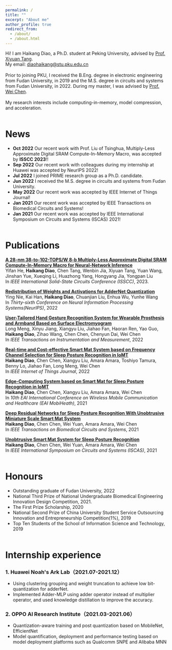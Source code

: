 ```yaml
---
permalink: /
title: ""
excerpt: "About me"
author_profile: true
redirect_from: 
  - /about/
  - /about.html
---
```


Hi! I am Haikang Diao, a Ph.D. student at Peking University, advised by [Prof. Xiyuan Tang](https://www.ime.pku.edu.cn/szll/rygc/t/1353236.htm). <br>
My email: diaohaikang@stu.pku.edu.cn <br><br>
Prior to joining PKU, I received the B.Eng. degree in electronic engineering from Fudan University, in 2019 and the M.S. degree in circuits and systems from Fudan University, in 2022. During my master, I was advised by [Prof. Wei Chen](http://www.it.fudan.edu.cn/Data/View/1005/). <br><br>
My research interests include computing-in-memory, model compression, and acceleration.<br><br>


News
======
- **Oct 2022** Our recent work with Prof. Liu of Tsinghua, Multiply-Less Approximate Digital SRAM Compute-In-Memory Macro, was accepted by **ISSCC 2023**!!
- **Sep 2022** Our recent work with colleagues during my internship at Huawei was accepted by NeurIPS 2022!
- **Jul 2022** I joined PRIME research group as a Ph.D. candidate.
- **Jun 2022** I received the M.S. degree in circuits and systems from Fudan University.
- **May 2022** Our recent work was accepted by IEEE Internet of Things Journal!
- **Jan 2021** Our recent work was accepted by IEEE Transactions on Biomedical Circuits and Systems!
- **Jan 2021** Our recent work was accepted by IEEE International Symposium on Circuits and Systems (ISCAS) 2021!
<br><br>

Publications
======
[**A 28-nm 38-to-102-TOPS/W 8-b Multiply-Less Approximate Digital SRAM Compute-In-Memory Macro for Neural-Network Inference**](https://ieeexplore.ieee.org/document/10067305) <br>
Yifan He, **Haikang Diao**, Chen Tang, Wenbin Jia, Xiyuan Tang, Yuan Wang, Jinshan Yue, Xueqing Li, Huazhong Yang, Hongyang Jia, Yongpan Liu<br>
In *IEEE International Solid-State Circuits Conference (ISSCC)*, 2023.<br>

[**Redistribution of Weights and Activations for AdderNet Quantization**](https://openreview.net/pdf?id=ZuSiW0EixjX) <br>
Ying Nie, Kai Han, **Haikang Diao**, Chuanjian Liu, Enhua Wu, Yunhe Wang<br>
In *Thirty-sixth Conference on Neural Information Processing Systems(NeurIPS)*, 2022 <br>

[**User-Tailored Hand Gesture Recognition System for Wearable Prosthesis and Armband Based on Surface Electromyogram**](https://ieeexplore.ieee.org/document/9931729) <br>
Long Meng, Xinyu Jiang, Xiangyu Liu, Jiahao Fan, Haoran Ren, Yao Guo, **Haikang Diao**, Zihao Wang, Chen Chen, Chenyun Dai, Wei Chen<br>
In *IEEE Transactions on Instrumentation and Measurement*, 2022 <br>

[**Real-time and Cost-effective Smart Mat System based on Frequency Channel Selection for Sleep Posture Recognition in IoMT**](https://ieeexplore.ieee.org/document/9792252/) <br>
**Haikang Diao**, Chen Chen, Xiangyu Liu, Amara Amara, Toshiyo Tamura, Benny Lo, Jiahao Fan, Long Meng, Wei Chen <br>
In *IEEE Internet of Things Journal*, 2022 <br>

[**Edge-Computing System based on Smart Mat for Sleep Posture Recognition in IoMT**](https://link.springer.com/chapter/10.1007/978-3-031-06368-8_6) <br>
**Haikang Diao**, Chen Chen, Xiangyu Liu, Amara Amara, Wei Chen <br>
In *10th EAI International Conference on Wireless Mobile Communication and Healthcare (EAI MobiHeath)*, 2021 <br>

[**Deep Residual Networks for Sleep Posture Recognition With Unobtrusive Miniature Scale Smart Mat System**](https://ieeexplore.ieee.org/document/9333679/) <br>
**Haikang Diao**, Chen Chen, Wei Yuan, Amara Amara, Wei Chen <br>
In *IEEE Transactions on Biomedical Circuits and Systems*, 2021 <br>

[**Unobtrusive Smart Mat System for Sleep Posture Recognition**](https://ieeexplore.ieee.org/document/9401649/) <br>
**Haikang Diao**, Chen Chen, Wei Yuan, Amara Amara, Wei Chen <br>
In *IEEE International Symposium on Circuits and Systems (ISCAS)*, 2021 <br>
<br>

Honours
======
- Outstanding graduate of Fudan University, 2022
- National Third Prize of National Undergraduate Biomedical Engineering Innovation Design Competition, 2021.
- The First Prize Scholarship, 2020
- National Second Prize of China University Student Service Outsourcing Innovation and Entrepreneurship Competition(1%), 2019
- Top Ten Students of the School of Information Science and Technology, 2019
<br><br>

Internship experience
======
### 1. Huawei Noah's Ark Lab（2021.07-2021.12）
- Using clustering grouping and weight truncation to achieve low bit-quantization for adderNet.
- Implemented Adder-MLP using adder operator instead of multiplier operator, and used knowledge distillation to improve the accuracy.

### 2. OPPO AI Research Institute（2021.03-2021.06）
- Quantization-aware training and post quantization based on MobileNet, EfficientNet
- Model quantification, deployment and performance testing based on model deployment platforms such as Qualcomm SNPE and Alibaba MNN
